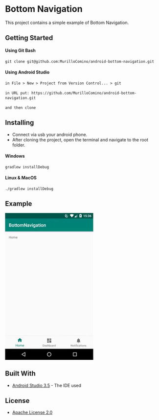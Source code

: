 # Bottom Navigation

This project contains a simple example of Bottom Navigation.

## Getting Started
#### Using Git Bash
```
git clone git@github.com:MurilloComino/android-bottom-navigation.git
```

#### Using Android Studio
```
in File > New > Project from Version Control... > git

in URL put: https://github.com/MurilloComino/android-bottom-navigation.git

and then clone
```

## Installing
* Connect via usb your android phone.
* After cloning the project, open the terminal and navigate to the root folder.

#### Windows
````
gradlew installDebug
````
#### Linux & MacOS
````
./gradlew installDebug
````

## Example
![](resources/1.gif)

## Built With

* [Android Studio 3.5](https://developer.android.com/studio) - The IDE used

## License

* [Apache License 2.0](https://github.com/MurilloComino/android-bottom-navigation/blob/master/LICENSE.md)